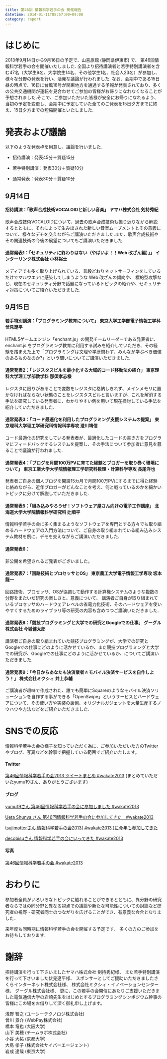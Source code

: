 ```yaml
---
title: 第46回 情報科学若手の会 開催報告
datetime: 2014-01-11T08:57:00+09:00
category: report
---
```


# はじめに

2013年9月14日から9月16日の予定で、山喜旅館 (静岡県伊東市) で、 第46回情報科学若手の会を開催いたしました. 全国より招待講演者と若手特別講演者を含む47名（大学生9名、大学院生14名、その他学生1名、社会人23名）が参加し、様々な分野の発表を行い、活発な議論が行われました. なお、会期中である15日昼の時点で、16日に台風18号が関東地方を通過する予報が発表されており、多くの公共交通機関が運転を見合わせてご参加の皆様がお帰りになれなくなることが予想されました.そこで、ご参加いただいた皆様が安全にお帰りになれるよう、当初の予定を変更し、会期中に予定していた全てのご発表を15日夕方までに終え、15日夕方までの短縮開催といたしました.

# 発表および議論

以下のような発表枠を用意し、議論を行いました．

*   招待講演：発表45分＋質疑15分

*   若手特別講演：発表30分＋質疑10分

*   通常発表：発表30分＋質疑10分

## 9月14日

#### 招待講演：「歌声合成技術VOCALOIDと新しい音楽」 ヤマハ株式会社 剣持秀紀

歌声合成技術VOCALOIDについて、過去の歌声合成技術も振り返りながら解説するとともに、それによって生み出された新しい音楽ムーブメントとその意義について、様々なデモを交えながらご講演いただきました.また、歌声合成技術やその関連技術の今後の展望についてもご講演いただきました.

#### 通常発表1：「セキュリティに終わりはない（やばいよ！！Web 改ざん編）」」 インターリンク株式会社 小林裕士

メディアでも多く取り上げられている、普段どおりネットサーフィンをしているだけでマルウエアに感染してしまうような Web 改ざんの傾向や、 標的型攻撃など、現在のセキュリティ分野で話題になっているトピックの紹介や、セキュリティ対策についてご紹介いただきました.

## 9月15日

#### 若手特別講演：「プログラミング教育について」 東京大学工学部電子情報工学科 伏見遼平

HTML5ゲームエンジン「enchant.js」の開発チームリーダーである発表者に、enchant.js をプログラミング教育に利用する試みを紹介していただき、その経験を踏まえた上で「プログラミングは文理や学歴問わず、みんなが学ぶべき価値のあるものなのか?」という問いについてご講演いただきました.

#### 通常発表2：「レジスタスピルを最小化する大域的コード移動法の紹介」 東京理科大学理工学部数学科 那須孝志様

レジスタに限りがあることで変数をレジスタに格納しきれず、メインメモリに置かなければならない状態のことをレジスタスピルと言いますが、これを解消する手法を研究している発表者に、わかりやすい例を用いて現在検討している手法を紹介していただきました.

#### 通常発表3：「コード最適化を利用したプログラミング支援システムの提案」 東京理科大学理工学研究科情報科学専攻 澄川靖信

コード最適化の研究をしている発表者が、最適化したコードの書き方をプログラマにフィードバックするシステムを提案し、その手法について参加者に意見を募ることで議論が行われました.

#### 通常発表4：「ブログを月間100万PVに育てた経験とブロガーを取り巻く環境について」 東京工業大学大学院情報理工学研究科数理・計算科学専攻 長尾洋也

発表者ご自身の個人ブログを開設15カ月で月間100万PVにするまでに得た経験と絡めながら、近年ブロガーがどんなことを考え、何と戦っているのかを細かいトピックに分けて解説していただきました.

#### 通常発表5：「組み込みやろうぜ！ソフトウェア屋さん向けの電子工作講座」 北海道大学大学院情報科学研究科 辻順平

情報科学若手の会に多く集まるようなソフトウェアを専門とする方々でも取り組めるハードウェアの入門方法について、ご自身の取り組まれている組み込みシステム教材を例に、デモを交えながらご講演いただきました.

#### 通常発表6：

非公開を希望されるご発表がございました。

#### 通常発表7：「回路技術とプロセッサとOS」 東京農工大学電子情報工学専攻 坂本龍一

回路技術、プロセッサ、OSが協調して動作する計算機システムのような複数の分野をまたいだ研究の楽しさと、意義について、 講演者ご自身が取り組まれているプロセッサのハードウェアレベルの省電力化技術、そのハードウェアを使いやすくするためのライブラリ等の研究の内容も含めつつご講演いただきました.

#### 通常発表8：「競技プログラミングと大学での研究とGoogleでの仕事」 グーグル株式会社 今城健太郎

講演者ご自身の取り組まれていた競技プログラミングが、大学での研究とGoogleでの仕事にどのように活かせているか、また競技プログラミングと大学での研究が、Googleでの仕事にどのように活かせているか、についてご講演いただきました.

#### 通常発表9：「今日からあなたも決済業者☆モバイル決済サービスを自作しよう！」 株式会社ミクシィ 井上恭輔

ご講演者が趣味で作成された、誰でも簡単にSquareのようなモバイル決済ソリューションを自作する事ができる「OpenSwipe」というサービスとハードウェアについて、その使い方や実装の裏側、オリジナルガジェットを大量生産するノウハウや方法などをご紹介いただきました.

# SNSでの反応

情報科学若手の会の様子を知っていただく為に、ご参加いただいた方のTwitterやブログ、写真などを幹事で把握している範囲でご紹介いたします。

#### Twitter

[第46回情報科学若手の会2013 ツイートまとめ #wakate2013](http://togetter.com/li/564177) (まとめていただいたyumu19さん、ありがとうございます)

#### ブログ

[yumu19さん 第46回情報科学若手の会に参加しました #wakate2013](http://yumulog.hatenablog.com/entry/2013/09/21/173835)

[Ueta Shunya さん 第46回情報科学若手の会に参加してきた　#wakate2013](http://hurutoriya.blogspot.jp/2013/09/wakate2013.html)

[tsujimotterさん 情報科学若手の会2013( #wakate2013 )に今年も参加してきた](http://tsujimotter.info/2013/09/19/wakate2013/)

[decobisuさん 情報科学若手の会にいってきた #wakate2013](http://decobisu.hatenablog.com/entry/2013/09/24/012923)

#### 写真

[第46回情報科学若手の会 #wakate2013](http://www.flickr.com/groups/2274384@N25/)

# おわりに

参加者全員がいろいろなトピックに触れることができるとともに、異分野の研究者ならではの同分野と異なる視点での議論や新たな可能性についての討論など研究者の視野・研究者同士のつながりを広げることができ、有意義な会合となりました．

来年度も同時期に情報科学若手の会を開催する予定です． 多くの方のご参加をお待ちしております．

# 謝辞

招待講演を行って下さいましたヤマハ株式会社 剣持秀紀様、 また若手特別講演を行って下さいました伏見遼平様、 スポンサーとしてご援助いただきましたさくらインターネット株式会社様、 株式会社ミクシィ・イノベーションセンター様、 グーグル株式会社様、 更に、この若手の会開催にあたりご支援いただきました電気通信大学の岩崎先生をはじめとするプログラミングシンポジウム幹事の皆様にこの場をお借りして深く御礼申し上げます。

浅野 智之 (ユーシーテクノロジ株式会社)  
曾川 景介 (WebPay株式会社)  
橋本 竜也 (大阪大学)  
山下 美穂 (チームラボ株式会社)  
小谷 大祐 (京都大学)  
大島 孝子 (株式会社サイバーエージェント)  
岩成 達哉 (東京大学)